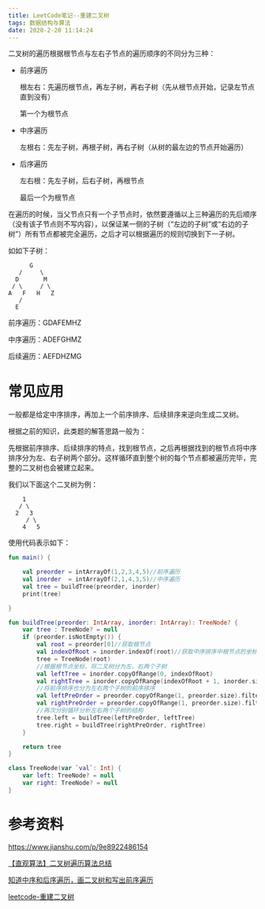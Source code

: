 ```yaml
---
title: LeetCode笔记--重建二叉树
tags: 数据结构与算法
date: 2020-2-20 11:14:24
---
```


二叉树的遍历根据根节点与左右子节点的遍历顺序的不同分为三种：

* 前序遍历

  根左右：先遍历根节点，再左子树，再右子树（先从根节点开始，记录左节点直到没有）

  第一个为根节点

* 中序遍历

  左根右：先左子树，再根子树，再右子树（从树的最左边的节点开始遍历）

* 后序遍历

  左右根：先左子树，后右子树，再根节点

  最后一个为根节点

在遍历的时候，当父节点只有一个子节点时，依然要遵循以上三种遍历的先后顺序（没有该子节点则不写内容），以保证某一侧的子树（“左边的子树”或“右边的子树”）所有节点都被完全遍历，之后才可以根据遍历的规则切换到下一子树。

如如下子树：

```
      G
   /     \
  D       M
 / \     / \
A   F   H   Z
   /
  E
```
前序遍历：GDAFEMHZ

中序遍历：ADEFGHMZ

后续遍历：AEFDHZMG

# 常见应用

一般都是给定中序排序，再加上一个前序排序、后续排序来逆向生成二叉树。

根据之前的知识，此类题的解答思路一般为：

先根据前序排序、后续排序的特点，找到根节点，之后再根据找到的根节点将中序排序分为左、右子树两个部分。这样循环直到整个树的每个节点都被遍历完毕，完整的二叉树也会被建立起来。

我们以下面这个二叉树为例：

```
    1
   / \
  2   3
     / \
    4   5
```

使用代码表示如下：

```kotlin
fun main() {

    val preorder = intArrayOf(1,2,3,4,5)//前序遍历
    val inorder  = intArrayOf(2,1,4,3,5)//中序遍历
    val tree = buildTree(preorder, inorder)
    print(tree)

}

fun buildTree(preorder: IntArray, inorder: IntArray): TreeNode? {
    var tree : TreeNode? = null
    if (preorder.isNotEmpty()) {
        val root = preorder[0]//获取根节点
        val indexOfRoot = inorder.indexOf(root)//获取中序排序中根节点的坐标
        tree = TreeNode(root)
        //根据根节点坐标，将二叉树分为左、右两个子树
        val leftTree = inorder.copyOfRange(0, indexOfRoot)
        val rightTree = inorder.copyOfRange(indexOfRoot + 1, inorder.size)
        //将前序排序也分为左右两个子树的前序排序
        val leftPreOrder = preorder.copyOfRange(1, preorder.size).filter { leftTree.contains(it) }.toIntArray()
        val rightPreOrder = preorder.copyOfRange(1, preorder.size).filter { rightTree.contains(it) }.toIntArray()
        //再次分别循环分析左右两个子树的结构
        tree.left = buildTree(leftPreOrder, leftTree)
        tree.right = buildTree(rightPreOrder, rightTree)
    }

    return tree
}

class TreeNode(var `val`: Int) {
    var left: TreeNode? = null
    var right: TreeNode? = null
}
```

# 参考资料

https://www.jianshu.com/p/9e8922486154

[【直观算法】二叉树遍历算法总结](https://charlesliuyx.github.io/2018/10/22/[直观算法]树的基本操作/)

[知道中序和后序遍历，画二叉树和写出前序遍历 ](https://jingyan.baidu.com/album/cdddd41cb8d79753ca00e144.html?picindex=1)

[leetcode-重建二叉树](https://leetcode-cn.com/problems/zhong-jian-er-cha-shu-lcof/)
